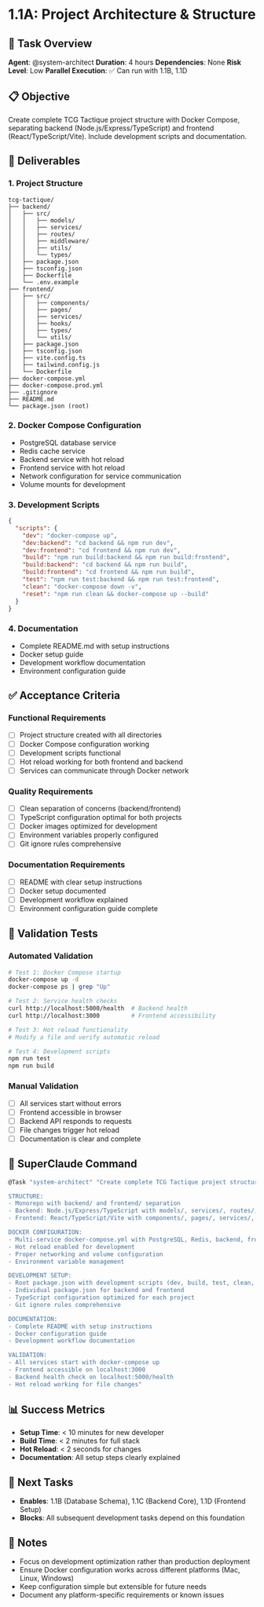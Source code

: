 # 1.1A: Project Architecture & Structure

## 🎯 Task Overview
**Agent**: @system-architect
**Duration**: 4 hours
**Dependencies**: None
**Risk Level**: Low
**Parallel Execution**: ✅ Can run with 1.1B, 1.1D

## 📋 Objective
Create complete TCG Tactique project structure with Docker Compose, separating backend (Node.js/Express/TypeScript) and frontend (React/TypeScript/Vite). Include development scripts and documentation.

## 🎯 Deliverables

### 1. Project Structure
```
tcg-tactique/
├── backend/
│   ├── src/
│   │   ├── models/
│   │   ├── services/
│   │   ├── routes/
│   │   ├── middleware/
│   │   ├── utils/
│   │   └── types/
│   ├── package.json
│   ├── tsconfig.json
│   ├── Dockerfile
│   └── .env.example
├── frontend/
│   ├── src/
│   │   ├── components/
│   │   ├── pages/
│   │   ├── services/
│   │   ├── hooks/
│   │   ├── types/
│   │   └── utils/
│   ├── package.json
│   ├── tsconfig.json
│   ├── vite.config.ts
│   ├── tailwind.config.js
│   └── Dockerfile
├── docker-compose.yml
├── docker-compose.prod.yml
├── .gitignore
├── README.md
└── package.json (root)
```

### 2. Docker Compose Configuration
- PostgreSQL database service
- Redis cache service
- Backend service with hot reload
- Frontend service with hot reload
- Network configuration for service communication
- Volume mounts for development

### 3. Development Scripts
```json
{
  "scripts": {
    "dev": "docker-compose up",
    "dev:backend": "cd backend && npm run dev",
    "dev:frontend": "cd frontend && npm run dev",
    "build": "npm run build:backend && npm run build:frontend",
    "build:backend": "cd backend && npm run build",
    "build:frontend": "cd frontend && npm run build",
    "test": "npm run test:backend && npm run test:frontend",
    "clean": "docker-compose down -v",
    "reset": "npm run clean && docker-compose up --build"
  }
}
```

### 4. Documentation
- Complete README.md with setup instructions
- Docker setup guide
- Development workflow documentation
- Environment configuration guide

## ✅ Acceptance Criteria

### Functional Requirements
- [ ] Project structure created with all directories
- [ ] Docker Compose configuration working
- [ ] Development scripts functional
- [ ] Hot reload working for both frontend and backend
- [ ] Services can communicate through Docker network

### Quality Requirements
- [ ] Clean separation of concerns (backend/frontend)
- [ ] TypeScript configuration optimal for both projects
- [ ] Docker images optimized for development
- [ ] Environment variables properly configured
- [ ] Git ignore rules comprehensive

### Documentation Requirements
- [ ] README with clear setup instructions
- [ ] Docker setup documented
- [ ] Development workflow explained
- [ ] Environment configuration guide complete

## 🧪 Validation Tests

### Automated Validation
```bash
# Test 1: Docker Compose startup
docker-compose up -d
docker-compose ps | grep "Up"

# Test 2: Service health checks
curl http://localhost:5000/health  # Backend health
curl http://localhost:3000         # Frontend accessibility

# Test 3: Hot reload functionality
# Modify a file and verify automatic reload

# Test 4: Development scripts
npm run test
npm run build
```

### Manual Validation
- [ ] All services start without errors
- [ ] Frontend accessible in browser
- [ ] Backend API responds to requests
- [ ] File changes trigger hot reload
- [ ] Documentation is clear and complete

## 🔧 SuperClaude Command

```bash
@Task "system-architect" "Create complete TCG Tactique project structure with Docker Compose setup for development. Include:

STRUCTURE:
- Monorepo with backend/ and frontend/ separation
- Backend: Node.js/Express/TypeScript with models/, services/, routes/, middleware/
- Frontend: React/TypeScript/Vite with components/, pages/, services/, hooks/

DOCKER CONFIGURATION:
- Multi-service docker-compose.yml with PostgreSQL, Redis, backend, frontend
- Hot reload enabled for development
- Proper networking and volume configuration
- Environment variable management

DEVELOPMENT SETUP:
- Root package.json with development scripts (dev, build, test, clean, reset)
- Individual package.json for backend and frontend
- TypeScript configuration optimized for each project
- Git ignore rules comprehensive

DOCUMENTATION:
- Complete README with setup instructions
- Docker configuration guide
- Development workflow documentation

VALIDATION:
- All services start with docker-compose up
- Frontend accessible on localhost:3000
- Backend health check on localhost:5000/health
- Hot reload working for file changes"
```

## 📊 Success Metrics
- **Setup Time**: < 10 minutes for new developer
- **Build Time**: < 2 minutes for full stack
- **Hot Reload**: < 2 seconds for changes
- **Documentation**: All setup steps clearly explained

## 🔗 Next Tasks
- **Enables**: 1.1B (Database Schema), 1.1C (Backend Core), 1.1D (Frontend Setup)
- **Blocks**: All subsequent development tasks depend on this foundation

## 📝 Notes
- Focus on development optimization rather than production deployment
- Ensure Docker configuration works across different platforms (Mac, Linux, Windows)
- Keep configuration simple but extensible for future needs
- Document any platform-specific requirements or known issues